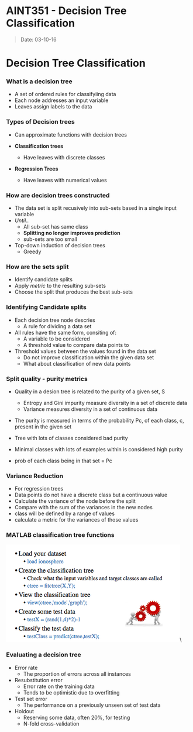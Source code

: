 # AINT351 - Decision Tree Classification
> Date: 03-10-16

# Decision Tree Classification

### What is a decision tree
- A set of ordered rules for classifyiing data
- Each node addresses an input variable
- Leaves assign labels to the data

### Types of Decision trees
- Can approximate functions with decision trees

- **Classification trees**
    - Have leaves with discrete classes
- **Regression Trees**
    - Have leaves with numerical values

### How are decision trees constructed
- The data set is split recusively into sub-sets based in a single input variable
- _Until.._
    - All sub-set has same class
    - **Splitting no longer improves prediction**
    - sub-sets are too small
- Top-down induction of decision trees
    - Greedy

### How are the sets split
- Identify candidate splits
- Apply _metric_ to the  resulting sub-sets
- Choose the split that produces the best sub-sets

### Identifying Candidate splits
- Each decision tree node descries
    - A rule for dividing a data set
- All rules have the same form, consiting of:
    - A variable to be considered
    - A threshold value to compare data points to
- Threshold values between the values found in the data set
    - Do not improve classification within the given data set
    - What about classification of new data points

### Split quality - purity metrics
- Quality in a desion tree is related to the purity of a given set, S
    - Entropy and Gini impurity measure diversity in a set of discrete data
    - Variance measures diversity in a set of continuous data
- The purity is measured in terms of the probability Pc, of each class, c, present in the given set
- Tree with lots of classes considered bad purity
- Minimal classes with lots of examples within is considered high purity

- prob of each class being in that set = Pc

### Variance Reduction
- For regression trees
- Data points do not have a discrete class but a continuous value
- Calculate the variance of the node before the split
- Compare with the sum of the variances in the new nodes
- class will be defined by a range of values
- calculate a metric for the variances of those values

### MATLAB classification tree functions
![matlab-classification-tree-functions](img/matlab-classification-tree-functions.png)\

### Evaluating a decision tree
- Error rate
    - The proportion of errors across all instances
- Resubstitution error
    - Error rate on the training data
    - Tends to be optimistic due to overfitting
- Test set error
    - The performance on a previously unseen set of test data
- Holdout
    - Reserving some data, often 20%, for testing
    - N-fold cross-validation
